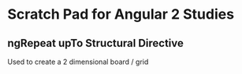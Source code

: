 # Scratch Pad for Angular 2 Studies

## ngRepeat upTo Structural Directive

Used to create a 2 dimensional board / grid

